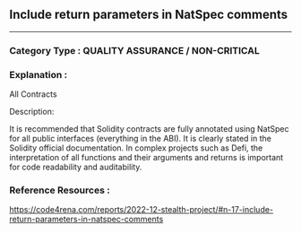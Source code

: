 ##   Include return parameters in NatSpec comments

   



---

### **Category Type** : QUALITY ASSURANCE / NON-CRITICAL


### **Explanation** : 
All Contracts

Description:

It is recommended that Solidity contracts are fully annotated using NatSpec for all public interfaces (everything in the ABI).
 It is clearly stated in the Solidity official documentation.
In complex projects such as Defi, the interpretation of all functions and their arguments and returns is important for code readability and auditability.   




### **Reference Resources** : 


https://code4rena.com/reports/2022-12-stealth-project/#n-17-include-return-parameters-in-natspec-comments
